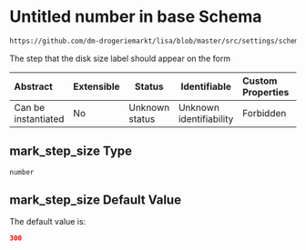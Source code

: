 # Untitled number in base Schema

```txt
https://github.com/dm-drogeriemarkt/lisa/blob/master/src/settings/schema.json#/properties/form_settings/properties/mark_step_size
```

The step that the disk size label should appear on the form


| Abstract            | Extensible | Status         | Identifiable            | Custom Properties | Additional Properties | Access Restrictions | Defined In                                                                               |
| :------------------ | ---------- | -------------- | ----------------------- | :---------------- | --------------------- | ------------------- | ---------------------------------------------------------------------------------------- |
| Can be instantiated | No         | Unknown status | Unknown identifiability | Forbidden         | Allowed               | none                | [settings.schema.json\*](../../src/settings/settings.schema.json "open original schema") |

## mark_step_size Type

`number`

## mark_step_size Default Value

The default value is:

```json
300
```
